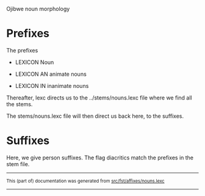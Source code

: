 
Ojibwe noun morphology                           

# Prefixes

The prefixes

* LEXICON Noun 

* LEXICON AN   animate nouns

* LEXICON IN  inanimate nouns

Thereafter, lexc directs us to the ../stems/nouns.lexc file
where we find all the stems.

The stems/nouns.lexc file will then direct us back here, to 
the suffixes.

# Suffixes

Here, we give person suffixes. The flag diacritics
match the prefixes in the stem file.

* * *

<small>This (part of) documentation was generated from [src/fst/affixes/nouns.lexc](https://github.com/giellalt/lang-ciw/blob/main/src/fst/affixes/nouns.lexc)</small>

---

